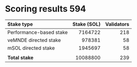 # Scoring results 594

| Stake type              | Stake (SOL)    | Validators     |
|:------------------------|---------------:|---------------:|
| Performance-based stake | 7164722        | 218            |
| veMNDE directed stake   | 978381         | 58             |
| mSOL directed stake     | 1945697        | 58             |
|                         |                |                |
| **Total stake**         | 10088800       | 239            |